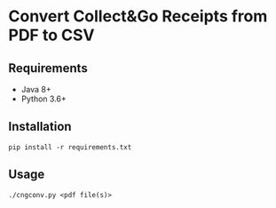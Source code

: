 # Convert Collect&Go Receipts from PDF to CSV

## Requirements
- Java 8+
- Python 3.6+

## Installation

```
pip install -r requirements.txt
```

## Usage

```
./cngconv.py <pdf file(s)>
```